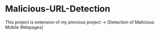 # Malicious-URL-Detection
This project is extension of my previous project -> [Detection of Malicious Mobile Webpages]
